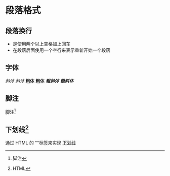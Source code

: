 # 段落格式

## 段落换行

+ 是使用两个以上空格加上回车
+ 在段落后面使用一个空行来表示重新开始一个段落

## 字体

*斜体*
_斜体_
**粗体**
__粗体__
***粗斜体***
___粗斜体___

## 脚注

脚注[^2]

## 下划线[^1]

 通过 HTML 的 "<u></u>"标签来实现
<u>下划线</u>

[^1]: HTML

[^2]: 脚注
